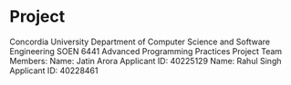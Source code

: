 # Project
Concordia University
Department of Computer Science and Software Engineering SOEN 6441
Advanced Programming Practices
Project Team Members:
Name: Jatin Arora Applicant ID: 40225129
Name: Rahul Singh Applicant ID: 40228461

